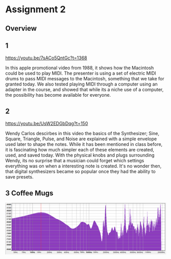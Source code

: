 # Assignment 2

## Overview

## **1**
https://youtu.be/7sACo5QntGc?t=1368

In this apple promotional video from 1988, it shows how the Macintosh could be used to play MIDI. The presenter is using a set of electric MIDI drums to pass MIDI messages to the Macintosh, something that we take for granted today. We also tested playing MIDI through a computer using an adapter in the course, and showed that while its a niche use of a computer, the possibility has become available for everyone.

## **2**

https://youtu.be/UsW2EDGbDqg?t=150

Wendy Carlos descirbes in this video the basics of the Synthesizer; Sine, Square, Triangle, Pulse, and Noise are explained with a simple envelope used later to shape the notes. While it has been mentioned in class before, it is fascinating how much simpler each of these elements are created, used, and saved today. With the physical knobs and plugs surrounding Wendy, its no surprise that a musician could forget which settings everything was on when a interesting note is created. It's no wonder then, that digital synthesizers became so popular once they had the ability to save presets.

## **3 Coffee Mugs**
![enter image description here](https://raw.githubusercontent.com/Syyreign/SynthCourse/main/Assignment3/Cup1Spectra.png)
